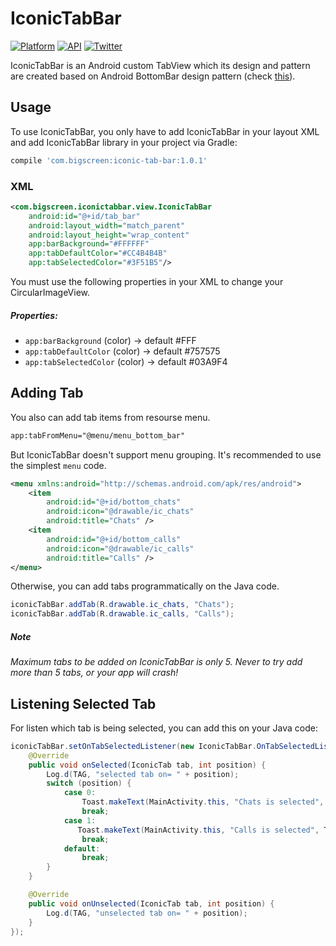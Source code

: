 # IconicTabBar

[![Platform](https://img.shields.io/badge/platform-android-green.svg)](http://developer.android.com/index.html)
[![API](https://img.shields.io/badge/API-15%2B-brightgreen.svg?style=flat)](https://android-arsenal.com/api?level=15)
[![Twitter](https://img.shields.io/badge/Twitter-@gallant_pr-blue.svg?style=flat)](http://twitter.com/gallant_pr)

IconicTabBar is an Android custom TabView which its design and pattern are created based on Android BottomBar design pattern (check [this](https://material.google.com/components/bottom-navigation.html)).


Usage
-----
To use IconicTabBar, you only have to add IconicTabBar in your layout XML and add IconicTabBar library in your project via Gradle:
```groovy
compile 'com.bigscreen:iconic-tab-bar:1.0.1'
```

### XML
```xml
<com.bigscreen.iconictabbar.view.IconicTabBar
    android:id="@+id/tab_bar"
    android:layout_width="match_parent"
    android:layout_height="wrap_content"
    app:barBackground="#FFFFFF"
    app:tabDefaultColor="#CC4B4B4B"
    app:tabSelectedColor="#3F51B5"/>
```
You must use the following properties in your XML to change your CircularImageView.
##### Properties:
* `app:barBackground`       (color)     -> default #FFF
* `app:tabDefaultColor`     (color)     -> default #757575
* `app:tabSelectedColor`    (color)     -> default #03A9F4


Adding Tab
-----
You also can add tab items from resourse menu.
```xml
app:tabFromMenu="@menu/menu_bottom_bar"
```
But IconicTabBar doesn't support menu grouping. It's recommended to use the simplest `menu` code.
```xml
<menu xmlns:android="http://schemas.android.com/apk/res/android">
    <item
        android:id="@+id/bottom_chats"
        android:icon="@drawable/ic_chats"
        android:title="Chats" />
    <item
        android:id="@+id/bottom_calls"
        android:icon="@drawable/ic_calls"
        android:title="Calls" />
</menu>
```
Otherwise, you can add tabs programmatically on the Java code.
```java
iconicTabBar.addTab(R.drawable.ic_chats, "Chats");
iconicTabBar.addTab(R.drawable.ic_calls, "Calls");
```
##### Note
*Maximum tabs to be added on IconicTabBar is only 5. Never to try add more than 5 tabs, or your app will crash!*


Listening Selected Tab
-----
For listen which tab is being selected, you can add this on your Java code:
```java
iconicTabBar.setOnTabSelectedListener(new IconicTabBar.OnTabSelectedListener() {
    @Override
    public void onSelected(IconicTab tab, int position) {
        Log.d(TAG, "selected tab on= " + position);
        switch (position) {
            case 0:
                Toast.makeText(MainActivity.this, "Chats is selected", Toast.LENGTH_SHORT).show();
                break;
            case 1:
               Toast.makeText(MainActivity.this, "Calls is selected", Toast.LENGTH_SHORT).show();
                break;
            default:
                break;
        }
    }

    @Override
    public void onUnselected(IconicTab tab, int position) {
        Log.d(TAG, "unselected tab on= " + position);
    }
});
```